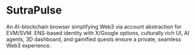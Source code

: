 # SutraPulse
An AI-blockchain browser simplifying Web3 via account abstraction for EVM/SVM. ENS-based identity with X/Google options, culturally rich UI, AI agents, 3D dashboard, and gamified quests ensure a private, seamless Web3 experience.
